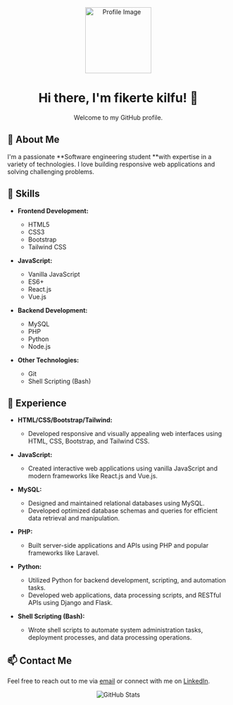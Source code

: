 <div align="center">
  <img src="https://your-image-url.com" alt="Profile Image" width="150" height="150">
  <h1>Hi there, I'm fikerte kilfu! 👋</h1>
  <p>Welcome to my GitHub profile.</p>
</div>

## 🚀 About Me

I'm a passionate **Software engineering student **with expertise in a variety of technologies. I love building responsive web applications and solving challenging problems.

## 🔧 Skills

- **Frontend Development:**
  - HTML5
  - CSS3
  - Bootstrap
  - Tailwind CSS

- **JavaScript:**
  - Vanilla JavaScript
  - ES6+
  - React.js
  - Vue.js

- **Backend Development:**
  - MySQL
  - PHP
  - Python
  - Node.js

- **Other Technologies:**
  - Git
  - Shell Scripting (Bash)

## 💼 Experience

- **HTML/CSS/Bootstrap/Tailwind:**
  - Developed responsive and visually appealing web interfaces using HTML, CSS, Bootstrap, and Tailwind CSS.

- **JavaScript:**
  - Created interactive web applications using vanilla JavaScript and modern frameworks like React.js and Vue.js.

- **MySQL:**
  - Designed and maintained relational databases using MySQL.
  - Developed optimized database schemas and queries for efficient data retrieval and manipulation.

- **PHP:**
  - Built server-side applications and APIs using PHP and popular frameworks like Laravel.

- **Python:**
  - Utilized Python for backend development, scripting, and automation tasks.
  - Developed web applications, data processing scripts, and RESTful APIs using Django and Flask.

- **Shell Scripting (Bash):**
  - Wrote shell scripts to automate system administration tasks, deployment processes, and data processing operations.



## 📫 Contact Me

Feel free to reach out to me via [email](mailto:fikertekilfu8.com) or connect with me on [LinkedIn](https://www.linkedin.com/in/yourprofile).

<div align="center">
  <img src="https://github-readme-stats.vercel.app/api?username=yourusername&show_icons=true&theme=dark" alt="GitHub Stats">
</div>
